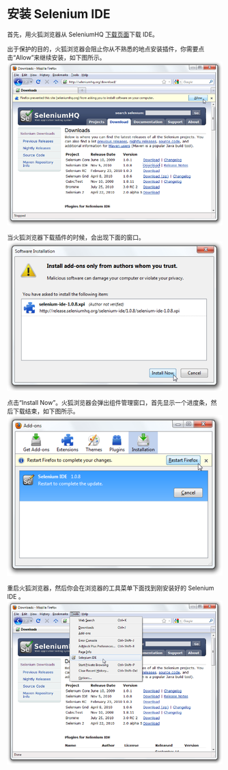 # 安装 Selenium IDE

首先，用火狐浏览器从 SeleniumHQ [下载页面](http://seleniumhq.org/download/)下载 IDE。

出于保护的目的，火狐浏览器会阻止你从不熟悉的地点安装插件，你需要点击“Allow”来继续安装，如下图所示。
![](./images/chapt3_img01_IDE_Installation.png)

当火狐浏览器下载插件的时候，会出现下面的窗口。
![](./images/chapt3_img02_IDE_Installation.png)

点击“Install Now”。火狐浏览器会弹出组件管理窗口，首先显示一个进度条，然后下载结束，如下图所示。
![](./images/chapt3_img03_IDE_Installation.png)

重启火狐浏览器，然后你会在浏览器的工具菜单下面找到刚安装好的 Selenium IDE 。
![](./images/chapt3_img04_IDE_Installation.png)
